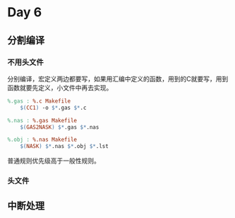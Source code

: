 # Day 6

## 分割编译

### 不用头文件

分别编译，宏定义两边都要写，如果用汇编中定义的函数，用到的C就要写，用到函数就要先定义，小文件中再去实现。

```makefile
%.gas : %.c Makefile
	$(CC1) -o $*.gas $*.c

%.nas : %.gas Makefile
	$(GAS2NASK) $*.gas $*.nas

%.obj : %.nas Makefile
	$(NASK) $*.nas $*.obj $*.lst
```

普通规则优先级高于一般性规则。

### 头文件


## 中断处理
